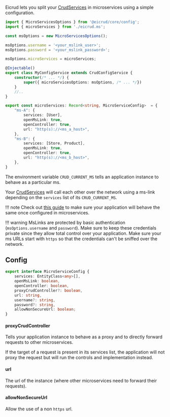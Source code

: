 Eicrud lets you split your [CrudServices](../services/definition.md) in microservices using a simple configuration.

```typescript title="eicrud.config.service.ts"
import { MicroServicesOptions } from '@eicrud/core/config';
import { microServices } from './eicrud.ms';

const msOptions = new MicroServicesOptions();

msOptions.username = '<your_mslink_user>';
msOptions.password = '<your_mslink_password>';

msOptions.microServices = microServices; 

@Injectable()
export class MyConfigService extends CrudConfigService {
    constructor(/* ... */) {
        super({ microServicesOptions: msOptions, /* ... */})
    }
    //..
}
```
```typescript title="eicrud.ms.ts"
export const microServices: Record<string, MicroServiceConfig>  = {
    "ms-A": {
        services: [User],
        openMsLink: true,
        openController: true,
        url: "http(s)://<ms_a_host>",
    },
    "ms-B": {
        services: [Store, Product],
        openMsLink: true,
        openController: true,
        url: "http(s)://<ms_b_host>",
    },
}
```

The environment variable `CRUD_CURRENT_MS` tells an application instance to behave as a particular ms. 

Your [CrudServices](../services/definition.md) will call each other over the network using a ms-link depending on the `services` list of its `CRUD_CURRENT_MS`.

!!! note
    Check out [this guide](./dollar-functions.md) to make sure your application will behave the same once configured in microservices.

!!! warning
    MsLinks are protected by basic authentication (`msOptions.username` and `password`). Make sure to keep these credentials private since they allow total control over your application. Make sure your ms URLs start with `https` so that the credentials can't be sniffed over the network.

## Config

```typescript
export interface MicroServiceConfig {
    services: EntityClass<any>[],
    openMsLink: boolean,
    openController: boolean,
    proxyCrudController?: boolean,
    url: string,
    username?: string,
    password?: string,
    allowNonSecureUrl: boolean;
}
```

#### proxyCrudController

Tells your application instance to behave as a proxy and to directly forward requests to other microservices.

If the target of a request is present in its services list, the application will not proxy the request but will run the controls and implementation instead.

#### url
The url of the instance (where other microservices need to forward their requests).

#### allowNonSecureUrl

Allow the use of a non `https` url.
